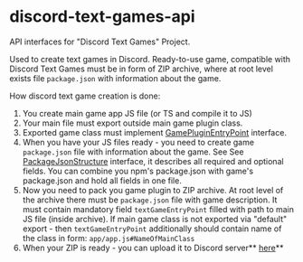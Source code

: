 # discord-text-games-api
API interfaces for "Discord Text Games" Project.

Used to create text games in Discord.
Ready-to-use game, compatible with Discord Text Games must be in form of ZIP archive, where at root level exists file `package.json` with information about the game.

How discord text game creation is done:
1. You create main game app JS file (or TS and compile it to JS)
2. Your main file must export outside main game plugin class.
3. Exported game class must implement [GamePluginEntryPoint](https://github.com/StNekroman/discord-text-games-api/blob/main/GamePluginEntryPoint.ts "GamePluginEntryPoint") interface.
4. When you have your JS files ready - you need to create game `package.json` file with information about the game. See See [PackageJsonStructure](https://github.com/StNekroman/discord-text-games-api/blob/main/PackageJsonStructure.ts "PackageJsonStructure") interface, it describes all required and optional fields. You can combine you npm's package.json with game's package.json and hold all fields in one file.
5. Now you need to pack you game plugin to ZIP archive. At root level of the archive there must be `package.json` file with game description. It must contain mandatory field `textGameEntryPoint` filled with path to main JS file (inside archive). If main game class is not exported via "default" export - then `textGameEntryPoint` additionally should contain name of the class in form: `app/app.js#NameOfMainClass`
6. When your ZIP is ready - you can upload it to Discord server** [here](https://discord.gg/RUH3mjHVEz "here")**